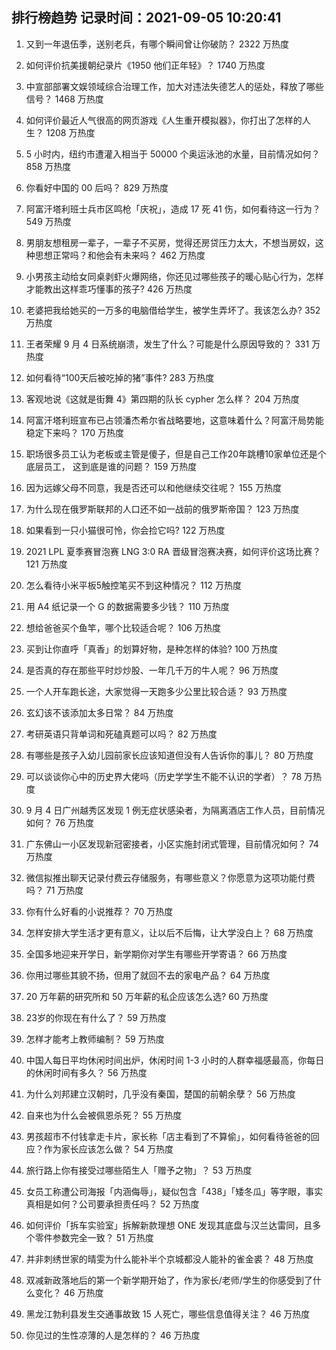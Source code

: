 
## 排行榜趋势 记录时间：2021-09-05 10:20:41
  
  1. 又到一年退伍季，送别老兵，有哪个瞬间曾让你破防？ 2322 万热度
    
  2. 如何评价抗美援朝纪录片《1950 他们正年轻》？ 1740 万热度
    
  3. 中宣部部署文娱领域综合治理工作，加大对违法失德艺人的惩处，释放了哪些信号？ 1468 万热度
    
  4. 如何评价最近人气很高的网页游戏《人生重开模拟器》，你打出了怎样的人生？ 1208 万热度
    
  5. 5 小时内，纽约市遭灌入相当于 50000 个奥运泳池的水量，目前情况如何？ 858 万热度
    
  6. 你看好中国的 00 后吗？ 829 万热度
    
  7. 阿富汗塔利班士兵市区鸣枪「庆祝」，造成 17 死 41 伤，如何看待这一行为？ 549 万热度
    
  8. 男朋友想租房一辈子，一辈子不买房，觉得还房贷压力太大，不想当房奴，这种思想正常吗？和他会有未来吗？ 462 万热度
    
  9. 小男孩主动给女同桌剥虾火爆网络，你还见过哪些孩子的暖心贴心行为，怎样才能教出这样乖巧懂事的孩子? 426 万热度
    
  10. 老婆把我给她买的一万多的电脑借给学生，被学生弄坏了。我该怎么办? 352 万热度
    
  11. 王者荣耀 9 月 4 日系统崩溃，发生了什么？可能是什么原因导致的？ 331 万热度
    
  12. 如何看待“100天后被吃掉的猪”事件? 283 万热度
    
  13. 客观地说《这就是街舞 4》第四期的队长 cypher 怎么样？ 204 万热度
    
  14. 阿富汗塔利班宣布已占领潘杰希尔省战略要地，这意味着什么？阿富汗局势能稳定下来吗？ 170 万热度
    
  15. 职场很多员工认为老板或主管是傻子，但是自己工作20年跳槽10家单位还是个底层员工， 这到底是谁的问题？ 159 万热度
    
  16. 因为远嫁父母不同意，我是否还可以和他继续交往呢？ 155 万热度
    
  17. 为什么现在俄罗斯联邦的人口还不如一战前的俄罗斯帝国？ 123 万热度
    
  18. 如果看到一只小猫很可怜，你会捡它吗? 122 万热度
    
  19. 2021 LPL 夏季赛冒泡赛 LNG 3:0 RA 晋级冒泡赛决赛，如何评价这场比赛？ 121 万热度
    
  20. 怎么看待小米平板5触控笔买不到这种情况？ 112 万热度
    
  21. 用 A4 纸记录一个 G 的数据需要多少钱？ 110 万热度
    
  22. 想给爸爸买个鱼竿，哪个比较适合呢？ 106 万热度
    
  23. 买到让你直呼「真香」的划算好物，是种怎样的体验? 100 万热度
    
  24. 是否真的存在那些平时炒炒股、一年几千万的牛人呢？ 96 万热度
    
  25. 一个人开车跑长途，大家觉得一天跑多少公里比较合适？ 93 万热度
    
  26. 玄幻该不该添加太多日常？ 84 万热度
    
  27. 考研英语只背单词和死磕真题可以吗？ 82 万热度
    
  28. 有哪些是孩子入幼儿园前家长应该知道但没有人告诉你的事儿？ 80 万热度
    
  29. 可以谈谈你心中的历史界大佬吗（历史学学生不能不认识的学者）？ 78 万热度
    
  30. 9 月 4 日广州越秀区发现 1 例无症状感染者，为隔离酒店工作人员，目前情况如何？ 76 万热度
    
  31. 广东佛山一小区发现新冠密接者，小区实施封闭式管理，目前情况如何？ 74 万热度
    
  32. 微信拟推出聊天记录付费云存储服务，有哪些意义？你愿意为这项功能付费吗？ 71 万热度
    
  33. 你有什么好看的小说推荐？ 70 万热度
    
  34. 怎样安排大学生活才更有意义，让以后不后悔，让大学没白上？ 68 万热度
    
  35. 全国多地迎来开学日，新学期你对学生有哪些开学寄语？ 66 万热度
    
  36. 你用过哪些其貌不扬，但用了就回不去的家电产品？ 64 万热度
    
  37. 20 万年薪的研究所和 50 万年薪的私企应该怎么选? 60 万热度
    
  38. 23岁的你现在有什么了？ 59 万热度
    
  39. 怎样才能考上教师编制？ 59 万热度
    
  40. 中国人每日平均休闲时间出炉，休闲时间 1-3 小时的人群幸福感最高，你每日的休闲时间有多久？ 56 万热度
    
  41. 为什么刘邦建立汉朝时，几乎没有秦国，楚国的前朝余孽？ 56 万热度
    
  42. 自来也为什么会被佩恩杀死？ 55 万热度
    
  43. 男孩超市不付钱拿走卡片，家长称「店主看到了不算偷」，如何看待爸爸的回应？作为家长应该怎么做？ 54 万热度
    
  44. 旅行路上你有接受过哪些陌生人「赠予之物」？ 53 万热度
    
  45. 女员工称遭公司海报「内涵侮辱」，疑似包含「438」「矮冬瓜」等字眼，事实真相是如何？公司要承担责任吗？ 52 万热度
    
  46. 如何评价「拆车实验室」拆解新款理想 ONE 发现其底盘与汉兰达雷同，且多个零件参数完全一致？ 51 万热度
    
  47. 并非刺绣世家的晴雯为什么能补半个京城都没人能补的雀金裘？ 48 万热度
    
  48. 双减新政落地后的第一个新学期开始了，作为家长/老师/学生的你感受到了什么变化？ 46 万热度
    
  49. 黑龙江勃利县发生交通事故致 15 人死亡，哪些信息值得关注？ 46 万热度
    
  50. 你见过的生性凉薄的人是怎样的？ 46 万热度
    